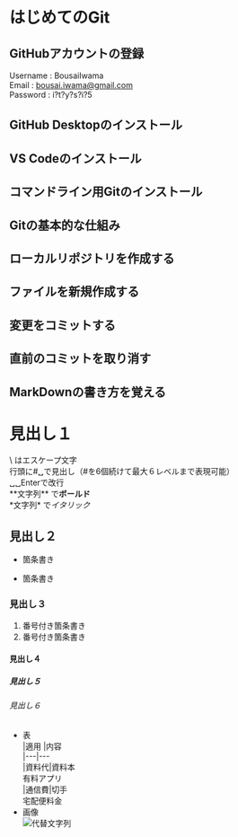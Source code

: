 # はじめてのGit
## GitHubアカウントの登録
Username : BousaiIwama  
Email : bousai.iwama@gmail.com  
Password : i?t?y?s?i?5  
## GitHub Desktopのインストール
## VS Codeのインストール
## コマンドライン用Gitのインストール
## Gitの基本的な仕組み
## ローカルリポジトリを作成する
## ファイルを新規作成する
## 変更をコミットする
## 直前のコミットを取り消す
## MarkDownの書き方を覚える
# 見出し１
\ はエスケープ文字  
行頭に#␣で見出し（#を6個続けて最大６レベルまで表現可能）  
␣␣Enterで改行  
\*\*文字列\*\* で**ボールド**  
\*文字列\* で*イタリック*  
## 見出し２
* 箇条書き
- 箇条書き
### 見出し３
1. 番号付き箇条書き
1. 番号付き箇条書き
#### 見出し４
##### 見出し５
###### 見出し６
* 表  
|適用 |内容  
|---|---  
|資料代|資料本<br>有料アプリ  
|通信費|切手<br>宅配便料金  
* 画像  
![代替文字列]("D:\16_動画\シミュレーションＣＧ当社\カラーマップ.bmp")
